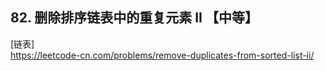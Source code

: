 ## 82. 删除排序链表中的重复元素 II 【中等】    
[链表]    
https://leetcode-cn.com/problems/remove-duplicates-from-sorted-list-ii/    


